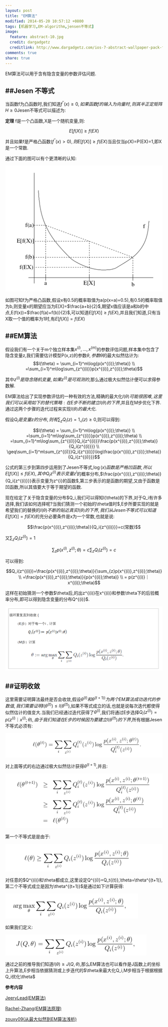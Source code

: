 ```yaml
---
layout: post
title: "EM算法"
modified: 2014-05-20 10:57:12 +0800
tags: [机器学习,EM-algorithm,jensen不等式]
image:
  feature: abstract-10.jpg
  credit: dargadgetz
  creditlink: http://www.dargadgetz.com/ios-7-abstract-wallpaper-pack-for-iphone-5-and-ipod-touch-retina/
comments: true
share: true
---
```


EM算法可以用于含有隐含变量的参数评估问题.		

##Jesen 不等式		
-------------

当函数f为凸函数时,我们知道$f^{\prime\prime}(x)\geq0,如果函数f的输入为向量时,则其半正定矩阵H\geq0$Jesen不等式可以描述为:		

**定理**  f是一个凸函数,X是一个随机变量,则:		

$$E[f(X)]\geq{f(EX)}$$		

并且如果f是严格凸函数($f^{\prime\prime}(x)>0),则E[f(X)]\geq{f(EX)}$当且仅当p(X)=P(EX)=1,即X是一个常数.		

通过下面的图可以有个更清晰的认知:			

![image](../images/0520/1.png)

如图可知f为严格凸函数,假设x有0.5的概率取值为a(p(x=a)=0.5),有0.5的概率取值为b,则变量x的期望应当为E[X]=$\frac{a+b}{2}$,期望x值应该是a和b的中点,E(f(x))=$\frac{f(a)+f(b)}{2}$,可以知道$E[f(X)]\geq{f(EX)}$,并且我们知道,只有当X取一个值的概率为1时,有$E[f(X)]={f(EX)}$

##EM算法
------------------

假设我们有一个关于m个独立样本集${x^{(i)},...,x^{(m)}}$的参数评估问题,样本集中包含了隐含变量z,我们需要估计模型P(x,z)的参数$\theta,参数\theta$的最大似然估计为:		
$$l(\theta) = \sum_{i=1}^m\log{p(x^{(i)};\theta)} \\
			=\sum_{i=1}^m\log\sum_{z^{(i)}}p(x^{(i)},z^{(i)};\theta)$$		

其中$z^{(i)}是隐含随机变量,如果z^{(i)}是可观测的$,那么通过极大似然估计便可以求得参数解.		

EM算法给出了实现参数评估的一种有效的方法,精确的最大化$l(\theta)可能很困难,这里我们可以采用如下的替代策略:在E步不断的建立l(\theta)的下界$,并且在M步优化下界.通过这两个步骤的迭代过程来实现$l(\theta)的最大化$.

假设$Q_i是变量z的分布,则有\sum_zQ_i(z)=1,_i(z)\geq0$,则可以得到:
	
$$l(\theta) = \sum_{i=1}^m\log{p(x^{(i)};\theta)}  \\
			=\sum_{i=1}^m\log\sum_{z^{(i)}}p(x^{(i)},z^{(i)};\theta) \\
			=\sum_{i=1}^m\log\sum_{z^{(i)}}Q_i{z^{(i)}}\frac{p(x^{(i)},z^{(i)};\theta)}{Q_i{z^{(i)}}}  \\
			\geq\sum_{i=1}^m\sum_{z^{(i)}}Q_i{z^{(i)}}\log\frac{p(x^{(i)},z^{(i)};\theta)}{Q_i{z^{(i)}}}$$		

公式的第三步到第四步运用到了Jesen不等式,$\log(x)函数是严格凹函数,所以E[f(X)]\leq{f(EX)},其中Q_i{z^{(i)}}表示变量z^{i}$的概率分布,$\frac{p(x^{(i)},z^{(i)};\theta)}{Q_i{z^{(i)}}}表示变量为z^{i}的函数$,第三步表示的是函数的期望,又由于函数是凹函数,所以其值要大于等于期望的函数.

现在给定了关于隐含变量的分布$Q_i,我们可以得知l(\theta)的下界,对于Q_i有许多选择,我们该如何选择呢?当我们猜测一个初始的\theta值时$,E步所要实现的就是希望我们的替换的$l(\theta)不断的贴近真实l(\theta)的下界,我们从Jesen不等式可以知道E[f(X)]={f(EX)}$的充分必要条件是x为一个常数,也就是说:		

$$\frac{p(x^{(i)},z^{(i)};\theta)}{Q_i{z^{(i)}}}=c(常数)$$		

又$\sum_{z}Q_i(z^{(i)})=1$		

$$\sum_{z}p(x^{(i)},z^{(i)};\theta)=c\sum_{z}Q_i(z^{(i)})=c$$		

可以得到:			

$$Q_i(z^{(i)})=\frac{p(x^{(i)},z^{(i)};\theta)}{\sum_{z}p(x^{(i)},z^{(i)};\theta)} \\
			  =\frac{p(x^{(i)},z^{(i)};\theta)}{p(x^{(i)};\theta)} \\
			  = p(z^{(i)}｜x^{(i)};\theta)$$

这样在初始猜测一个参数$\theta后,的出z^{(i)}在x^{(i)}和参数\theta下的后验概率分布,即可以得到隐含变量的分布Q^{(i)}$.		

![image](../images/0520/2.png)

##证明收敛
---------------

这里需要证明算法最终是否会收敛,假设$\theta^{(t)}和\theta^{(t+1))}为两个EM算法成功迭代的参数值,我们需要证明l(\theta^{(t)})\leq{l(\theta^{(t)})}$,如果不等式成立的话,也就是说每次迭代都使得似然估计的值变大.当我们已经通过迭代获得了$\theta^{(i)}$,我们将通过E步选择$Q_i(z^{(i)})=p(z^{(i)}｜x^{(i)};\theta),由于我们知道在E步的时候因为要建立l(\theta^{(t)})的下界$,所有根据Jesen不等式必须有:		


![images](../images/0520/3.png)


对上面等式的右边通过极大似然估计获得$\theta^{(t+1)}$,并且:			

![images](../images/0520/4.png)		

第一个不等式是是由于:		

![images](../images/0520/5.png)	

对任意的$Q^{(i)}和\theta都成立,这里设定Q^{(i)}=Q_t{(t)},\theta=\theta^{(t+1)},第二个不等式成立是因为\theta^{(t+1)}$是通过如下计算获得:			

![images](../images/0520/6.png)

如果我们定义:		

![images](../images/0520/7.png)

通过之前的推导我们知道$l(\theta)\geq{J(Q,\theta)}$,那么EM算法也可以看作是J函数上的坐标上升算法,E步相当依据猜测或上步迭代的$\theta来最大化Q_i,M步相当于根据根据Q_i优化\theta$
	
**参考内容**		

[JeeryLead(EM算法)](http://www.cnblogs.com/jerrylead/archive/2011/04/06/2006936.html)	

[Rachel-Zhang(EM算法原理)](http://blog.csdn.net/abcjennifer/article/details/8170378)		

[zouxy09(从最大似然到EM算法浅析)](http://blog.csdn.net/zouxy09/article/details/8537620)			
